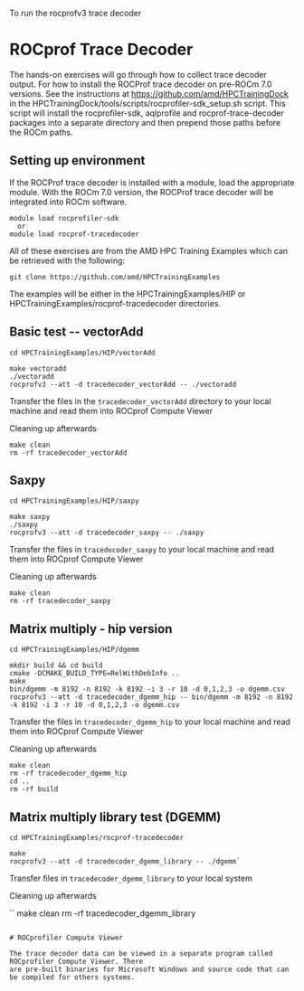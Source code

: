 
To run the rocprofv3 trace decoder

# ROCprof Trace Decoder

The hands-on exercises will go through how to collect trace decoder output. For how to install
the ROCProf trace decoder on pre-ROCm 7.0 versions. See the instructions at 
https://github.com/amd/HPCTrainingDock in the HPCTrainingDock/tools/scripts/rocprofiler-sdk_setup.sh
script. This script will install the rocprofiler-sdk, aqlprofile and rocprof-trace-decoder packages
into a separate directory and then prepend those paths before the ROCm paths.

## Setting up environment

If the ROCProf trace decoder is installed with a module, load the appropriate module. With the ROCm
7.0 version, the ROCProf trace decoder will be integrated into ROCm software.

```
module load rocprofiler-sdk
  or
module load rocprof-tracedecoder
```

All of these exercises are from the AMD HPC Training Examples which can be retrieved with the following:

```
git clone https://github.com/amd/HPCTrainingExamples
```

The examples will be either in the HPCTrainingExamples/HIP or HPCTrainingExamples/rocprof-tracedecoder
directories.

## Basic test -- vectorAdd

```
cd HPCTrainingExamples/HIP/vectorAdd
```

```
make vectoradd
./vectoradd
rocprofv3 --att -d tracedecoder_vectorAdd -- ./vectoradd
```

Transfer the files in the `tracedecoder_vectorAdd` directory to your local machine and read them into ROCprof Compute Viewer

Cleaning up afterwards

```
make clean
rm -rf tracedecoder_vectorAdd
```

## Saxpy

```
cd HPCTrainingExamples/HIP/saxpy
```

```
make saxpy
./saxpy
rocprofv3 --att -d tracedecoder_saxpy -- ./saxpy
```

Transfer the files in `tracedecoder_saxpy` to your local machine and read them into ROCprof Compute Viewer

Cleaning up afterwards

```
make clean
rm -rf tracedecoder_saxpy
```

## Matrix multiply - hip version

```
cd HPCTrainingExamples/HIP/dgemm
```

```
mkdir build && cd build
cmake -DCMAKE_BUILD_TYPE=RelWithDebInfo ..
make
bin/dgemm -m 8192 -n 8192 -k 8192 -i 3 -r 10 -d 0,1,2,3 -o dgemm.csv
rocprofv3 --att -d tracedecoder_dgemm_hip -- bin/dgemm -m 8192 -n 8192 -k 8192 -i 3 -r 10 -d 0,1,2,3 -o dgemm.csv
```

Transfer the files in `tracedecoder_dgemm_hip` to your local machine and read them into ROCprof Compute Viewer

Cleaning up afterwards

```
make clean
rm -rf tracedecoder_dgemm_hip
cd ..
rm -rf build
```

## Matrix multiply library test (DGEMM)

```
cd HPCTrainingExamples/rocprof-tracedecoder
```

```
make
rocprofv3 --att -d tracedecoder_dgemm_library -- ./dgemm`
```

Transfer files in `tracedecoder_dgemm_library` to your local system

Cleaning up afterwards

``
make clean
rm -rf tracedecoder_dgemm_library
```

# ROCprofiler Compute Viewer

The trace decoder data can be viewed in a separate program called ROCprofiler Compute Viewer. There
are pre-built binaries for Microsoft Windows and source code that can be compiled for others systems.


